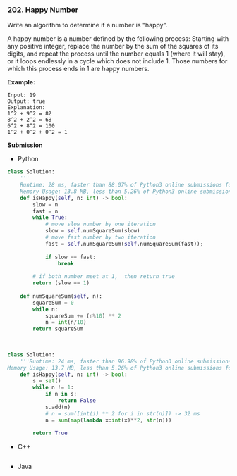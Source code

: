 ### 202. Happy Number

Write an algorithm to determine if a number is "happy".

A happy number is a number defined by the following process: Starting with any positive integer, replace the number by the sum of the squares of its digits, and repeat the process until the number equals 1 (where it will stay), or it loops endlessly in a cycle which does not include 1. Those numbers for which this process ends in 1 are happy numbers.

**Example:** 

```
Input: 19
Output: true
Explanation: 
1^2 + 9^2 = 82
8^2 + 2^2 = 68
6^2 + 8^2 = 100
1^2 + 0^2 + 0^2 = 1
```

**Submission**

- Python

```python
class Solution:
	'''
	Runtime: 28 ms, faster than 88.07% of Python3 online submissions for Happy Number. 
	Memory Usage: 13.8 MB, less than 5.26% of Python3 online submissions for Happy Number.'''
	def isHappy(self, n: int) -> bool:
        slow = n
        fast = n 
        while True:       
            # move slow number by one iteration 
            slow = self.numSquareSum(slow)       
            # move fast number by two iteration 
            fast = self.numSquareSum(self.numSquareSum(fast)); 
            
            if slow == fast: 
				break
  
        # if both number meet at 1,  then return true 
        return (slow == 1)
    
    def numSquareSum(self, n): 
        squareSum = 0
        while n: 
            squareSum += (n%10) ** 2
            n = int(n/10)
        return squareSum
    

    
class Solution:
    '''Runtime: 24 ms, faster than 96.98% of Python3 online submissions for Happy Number.
Memory Usage: 13.7 MB, less than 5.26% of Python3 online submissions for Happy Number.'''
    def isHappy(self, n: int) -> bool:
        s = set()
        while n != 1:
            if n in s: 
                return False
            s.add(n)
            # n = sum([int(i) ** 2 for i in str(n)]) -> 32 ms
            n = sum(map(lambda x:int(x)**2, str(n)))
        
        return True
```



- C++

```c++

```



- Java

```java

```



​	